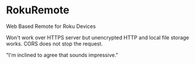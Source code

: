 # RokuRemote
Web Based Remote for Roku Devices

Won't work over HTTPS server but unencrypted HTTP and local file storage works. 
CORS does not stop the request. 

"I'm inclined to agree that sounds impressive."
